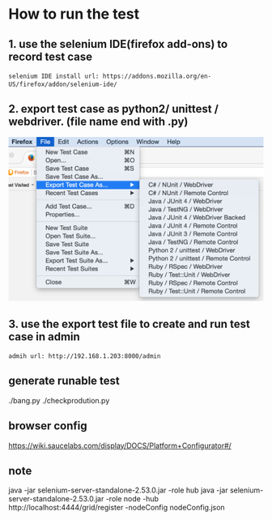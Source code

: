 # How to run the test

## 1. use the selenium IDE(firefox add-ons) to record test case

	selenium IDE install url: https://addons.mozilla.org/en-US/firefox/addon/selenium-ide/

## 2. export test case as python2/ unittest / webdriver. (file name end with .py)


![ScreenShot](https://raw.githubusercontent.com/azumads/selenium/master/export.png)


## 3. use the export test file to create and run test case in admin 

 	admih url: http://192.168.1.203:8000/admin






## generate runable test
./bang.py ./checkprodution.py


## browser config
https://wiki.saucelabs.com/display/DOCS/Platform+Configurator#/



## note
java -jar selenium-server-standalone-2.53.0.jar -role hub
java -jar selenium-server-standalone-2.53.0.jar -role node  -hub http://localhost:4444/grid/register -nodeConfig nodeConfig.json